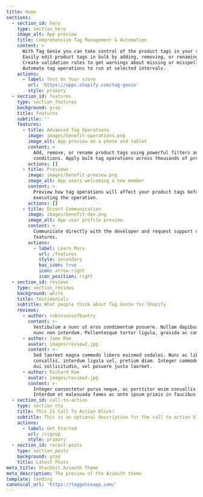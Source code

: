 ```yaml
---
title: Home
sections:
  - section_id: hero
    type: section_hero
    image_alt: App preview
    title: Comprehensive Tag Management & Automation
    content: >
      With Tag Genie you can take control of the product tags in your store.
      Easily edit product tags in bulk by adding, removing, or renaming tags.
      Create validation rules to get warnings about missing or misspelled tags.
      Automate tag operations to run at selected intervals.
    actions:
      - label: Test On Your store
        url: 'https://apps.shopify.com/tag-genie'
        style: primary
  - section_id: features
    type: section_features
    background: gray
    title: Features
    subtitle: ''
    features:
      - title: Advanced Tag Operations
        image: images/benefit-operations.png
        image_alt: App preview on a phone and tablet
        content: >
          Add, remove, or rename product tags using powerful filters and
          conditions. Apply bulk tag operations across thousands of products.
        actions: []
      - title: Previews
        image: images/benefit-preview.png
        image_alt: App users welcoming a new member
        content: >
          Preview how tag operations will affect your product tags before
          executing the operation.
        actions: []
      - title: Direct Communication
        image: images/benefit-dev.png
        image_alt: App user profile preview
        content: >
          Communicate directly with the developer and request support or
          features.
        actions:
          - label: Learn More
            url: /features
            style: secondary
            has_icon: true
            icon: arrow-right
            icon_position: right
  - section_id: reviews
    type: section_reviews
    background: white
    title: Testimonials
    subtitle: What people think about Tag Genie for Shopify
    reviews:
      - author: robinsonsofbawtry
        content: >-
          Vestibulum a nunc ut eros condimentum posuere. Nullam dapibus quis
          nunc non interdum. Pellentesque tortor ligula, gravida ac commodo eu.
      - author: Jane Roe
        avatar: images/review2.jpg
        content: >-
          Sed laoreet magna commodo libero euismod sodales. Nunc ac libero
          convallis, interdum ligula vel, pretium diam. Integer commodo sem at
          dui sollicitudin, vel posuere justo laoreet.
      - author: Richard Roe
        avatar: images/review3.jpg
        content: >-
          Integer consectetur purus neque, ac porttitor enim convallis vitae.
          Interdum et malesuada fames ac ante ipsum primis in faucibus.
  - section_id: call-to-action
    type: section_cta
    title: This Is Call To Action Block!
    subtitle: This is an optional description for the call to action block.
    actions:
      - label: Get Started
        url: /signup
        style: primary
  - section_id: recent-posts
    type: section_posts
    background: gray
    title: Latest Posts
meta_title: Stackbit Azimuth Theme
meta_description: The preview of the Azimuth theme
template: landing
canonical_url: 'https://taggenieapp.com/'
---
```

